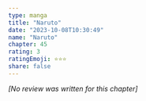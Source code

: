 ```yaml
---
type: manga
title: "Naruto"
date: "2023-10-08T10:30:49"
name: "Naruto"
chapter: 45
rating: 3
ratingEmoji: ⭐️⭐️⭐️
share: false
---
```


*[No review was written for this chapter]*
